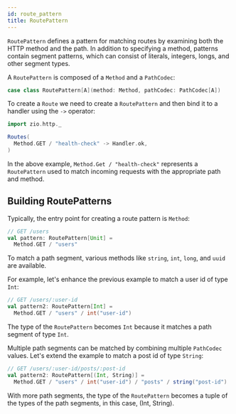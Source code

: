 ```yaml
---
id: route_pattern
title: RoutePattern
---
```


`RoutePattern` defines a pattern for matching routes by examining both the HTTP method and the path. In addition to specifying a method, patterns contain segment patterns, which can consist of literals, integers, longs, and other segment types.

A `RoutePattern` is composed of a `Method` and a `PathCodec`:

```scala
case class RoutePattern[A](method: Method, pathCodec: PathCodec[A])
```

To create a `Route` we need to create a `RoutePattern` and then bind it to a handler using the `->` operator:

```scala mdoc:silent
import zio.http._

Routes(
  Method.GET / "health-check" -> Handler.ok,
)
```

In the above example, `Method.Get / "health-check"` represents a `RoutePattern` used to match incoming requests with the appropriate path and method.

## Building RoutePatterns

Typically, the entry point for creating a route pattern is `Method`:

```scala mdoc:compile-only
// GET /users
val pattern: RoutePattern[Unit] =
  Method.GET / "users"   
```

To match a path segment, various methods like `string`, `int`, `long`, and `uuid` are available.

For example, let's enhance the previous example to match a user id of type `Int`:

```scala mdoc:compile-only
// GET /users/:user-id
val pattern2: RoutePattern[Int] =
  Method.GET / "users" / int("user-id")
```

The type of the `RoutePattern` becomes `Int` because it matches a path segment of type `Int`.

Multiple path segments can be matched by combining multiple `PathCodec` values. Let's extend the example to match a post id of type `String`:


```scala mdoc:compile-only
// GET /users/:user-id/posts/:post-id
val pattern2: RoutePattern[(Int, String)] =
  Method.GET / "users" / int("user-id") / "posts" / string("post-id")
```

With more path segments, the type of the `RoutePattern` becomes a tuple of the types of the path segments, in this case, (Int, String).
